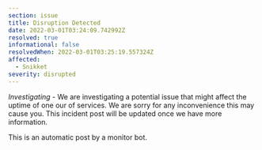 ```yaml
---
section: issue
title: Disruption Detected
date: 2022-03-01T03:24:09.742992Z
resolved: true
informational: false
resolvedWhen: 2022-03-01T03:25:19.557324Z
affected:
  - Snikket
severity: disrupted
---
```

*Investigating* - We are investigating a potential issue that might affect the uptime of one our of services. We are sorry for any inconvenience this may cause you. This incident post will be updated once we have more information.

This is an automatic post by a monitor bot.
        